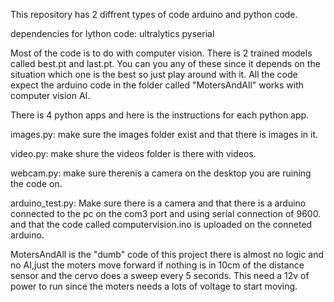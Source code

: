 This repository has 2 diffrent types of code arduino and python code.

dependencies for lython code:
ultralytics
pyserial


Most of the code is to do with computer vision. There is 2 trained models called best.pt and last.pt. You can you any of these since it depends on the situation which one is the best so just play around with it. All the code expect the arduino code in the folder called "MotersAndAll" works with computer vision AI.

There is 4 python apps and here is the instructions for each python app.


images.py: make sure the images folder exist and that there is images in it.

video.py: make shure the videos folder is there with videos.

webcam.py: make sure therenis a camera on the desktop you are ruining the code on.

arduino_test.py: Make sure there is a camera and that there is a arduino connected to the pc on the com3 port and using serial connection of 9600. and that the code called computervision.ino is uploaded on the conneted arduino.


MotersAndAll is the "dumb" code of this project there is almost no logic and no AI,just the moters move forward if nothing is in 10cm of the distance sensor and the cervo does a sweep every 5 seconds. This need a 12v of power to run since the moters needs a lots of voltage to start moving.